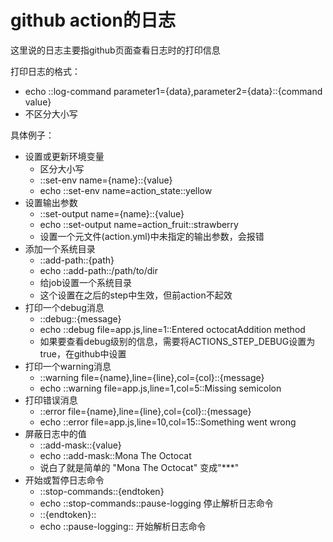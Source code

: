# github action的日志

这里说的日志主要指github页面查看日志时的打印信息

打印日志的格式：
- echo ::log-command parameter1={data},parameter2={data}::{command value}
- 不区分大小写

具体例子：
- 设置或更新环境变量
  - 区分大小写
  - ::set-env name={name}::{value} 
  - echo ::set-env name=action_state::yellow
- 设置输出参数
  - ::set-output name={name}::{value}
  - echo ::set-output name=action_fruit::strawberry
  - 设置一个元文件(action.yml)中未指定的输出参数，会报错
- 添加一个系统目录
  - ::add-path::{path}
  - echo ::add-path::/path/to/dir
  - 给job设置一个系统目录
  - 这个设置在之后的step中生效，但前action不起效
- 打印一个debug消息
  - ::debug::{message}
  - echo ::debug file=app.js,line=1::Entered octocatAddition method
  - 如果要查看debug级别的信息，需要将ACTIONS_STEP_DEBUG设置为true，在github中设置
- 打印一个warning消息
  - ::warning file={name},line={line},col={col}::{message}
  - echo ::warning file=app.js,line=1,col=5::Missing semicolon
- 打印错误消息
  - ::error file={name},line={line},col={col}::{message}
  - echo ::error file=app.js,line=10,col=15::Something went wrong
- 屏蔽日志中的值
  - ::add-mask::{value}
  - echo ::add-mask::Mona The Octocat
  - 说白了就是简单的 "Mona The Octocat" 变成"\*\*\*"
- 开始或暂停日志命令
  - ::stop-commands::{endtoken}
  - echo ::stop-commands::pause-logging  停止解析日志命令
  - ::{endtoken}::
  - echo ::pause-logging:: 开始解析日志命令
